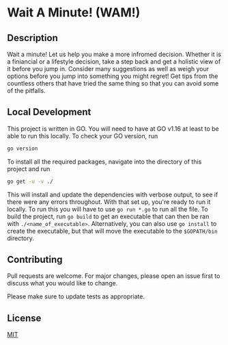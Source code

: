 # Wait A Minute! (WAM!)
## Description

Wait a minute! Let us help you make a more infromed decision. Whether it is a finiancial or a lifestyle decision, take a step back and get a holistic view of it before you jump in. Consider many suggestions as well as weigh your options before you jump into something you might regret! Get tips from the countless others that have tried the same thing so that you can avoid some of the pitfalls.

## Local Development

This project is written in GO. You will need to have at GO v1.16 at least to be able to run this locally. To check your GO version, run 
```bash
go version
```
To install all the required packages, navigate into the directory of this project and run 
```bash
go get -u -v ./
```
This will install and update the dependencies with verbose output, to see if there were any errors throughout. 
With that set up, you're ready to run it locally. To run this you will have to use `go run *.go` to run all the file. To build the project, run `go build` to get an executable that can then be ran with `./<name_of_executable>`. 
Alternatively, you can also use `go install` to create the executable, but that will move the executable to the `$GOPATH/bin` directory.

## Contributing
Pull requests are welcome. For major changes, please open an issue first to discuss what you would like to change.

Please make sure to update tests as appropriate.

## License
[MIT](https://choosealicense.com/licenses/mit/)
